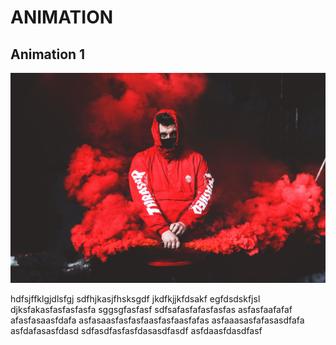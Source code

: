 # ANIMATION
## **Animation 1**
![](animation%201/2.jpg)

hdfsjffklgjdlsfgj
sdfhjkasjfhsksgdf
jkdfkjjkfdsakf
egfdsdskfjsl
djksfakasfasfasfasfa
sggsgfasfasf
sdfsafasfafasfasfas
asfasfaafafaf
afasfasaasfdafa
asfasaasfasfasfaasfasfaasfafas
asfaaasasfafasasdfafa
asfdafasasfdasd
sdfasdfasfasfdasasdfasdf
asfdaasfdasdfasf
